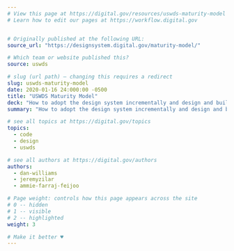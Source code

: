 ```yaml
---
# View this page at https://digital.gov/resources/uswds-maturity-model
# Learn how to edit our pages at https://workflow.digital.gov


# Originally published at the following URL:
source_url: "https://designsystem.digital.gov/maturity-model/"

# Which team or website published this?
source: uswds

# slug (url path) — changing this requires a redirect
slug: uswds-maturity-model
date: 2020-01-16 24:000:00 -0500
title: "USWDS Maturity Model"
deck: "How to adopt the design system incrementally and design and build better digital experiences."
summary: "How to adopt the design system incrementally and design and build better digital experiences."

# see all topics at https://digital.gov/topics
topics:
  - code
  - design
  - uswds

# see all authors at https://digital.gov/authors
authors:
  - dan-williams
  - jeremyzilar
  - ammie-farraj-feijoo

# Page weight: controls how this page appears across the site
# 0 -- hidden
# 1 -- visible
# 2 -- highlighted
weight: 3

# Make it better ♥
---
```

